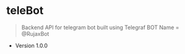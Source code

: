 # teleBot 
> Backend API for telegram bot built using Telegraf
> BOT Name = @RujaxBot



- Version 1.0.0